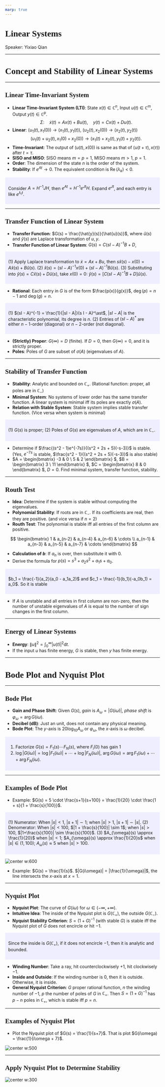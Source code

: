```yaml
---
marp: true
---
```

<style>
  section {
    font-family: 'LXGW Bright';
  }

  h1, h2, h3 {
    font-family: 'LXGW Bright';
  }
</style>
<style>
img[alt~="center"] {
  display: block;
  margin: 0 auto;
}
</style>
<style>
.note {
  background-color: #eef;
  padding: 10px;
  margin: 10px 0;
  text-align: left;
}
.trick {
  background-color: #fee;
  padding: 10px;
  margin: 10px 0;
  text-align: left;
}
</style>

# Linear Systems

Speaker: Yixiao Qian

---

# Concept and Stability of Linear Systems

---

## Linear Time-Invariant System

- **Linear Time-Invariant System (LTI)**: State $x(t) \in \mathbb{C}^n$, Input $u(t) \in \mathbb{C}^m$, Output $y(t) \in \mathbb{C}^p$.
$$
\Sigma: \quad \dot{x}(t) = A x(t) + Bu(t), \quad y(t) = Cx(t) + Du(t).
$$
- **Linear**: $(u_1(t), x_1(0)) \rightarrow (x_1(t), y_1(t))$, $(u_2(t), x_2(0)) \rightarrow (x_2(t), y_2(t))$
$$ (u_1(t) + u_2(t), x_1(0) + x_2(0)) \rightarrow (x_1(t)+x_2(t), y_1(t)+y_2(t)). $$
- **Time-Invariant**: The output of $(u(t), x(0))$ is same as that of $(u(t + \tau), x(\tau))$ after $t = \tau$.
- **SISO and MISO**: SISO means $m = p = 1$, MISO means $m > 1$, $p = 1$.
- **Order**: The dimension of the state $n$ is the order of the system.
- **Stability**: If $e^{At} \rightarrow 0$. The equivalent condition is $\operatorname{Re}(\lambda_k) < 0$.

<div class=note>

Consider $A = H^{-1}JH$, then $e^{At} = H^{-1}e^{Jt}H$. Expand $e^{Jt}$, and each entry is like $e^{\lambda_i t}$.

</div>




---

## Transfer Function of Linear System


- **Transfer Function**: $G(s) = \frac{\hat{y}(s)}{\hat{u}(s)}$, where $\hat{u}(s)$ and $\hat{y}(s)$ are Laplace transformation of $u,y$.
- **Transfer Function of Linear System**: $G(s) = C(sI - A)^{-1} B + D$, 

<div class=note>

(1) Apply Laplace transformation to $\dot{x} = Ax + Bu$, then $s \hat{x}(s) - x(0) = A\hat{x}(s) + B\hat{u}(s)$.
(2) $\hat{x}(s) = (s I - A)^{-1}x(0) + (sI - A)^{-1}B\hat{u}(s)$.
(3) Substituting into $\hat{y}(s) = C\hat{x}(s) + D\hat{u}(s)$, take $x(0) = 0$: $\hat{y}(s) = [C(sI - A)^{-1}B + D]\hat{u}(s)$.

</div>

- **Rational**: Each entry in $G$ is of the form $\frac{p(x)}{g(x)}$, $\operatorname{deg}(p) = n-1$ and $\operatorname{deg}(g) = n$.

<div class=note>

(1) $(sI - A)^{-1} = \frac{1}{|sI - A|}(s I - A)^\ast$, $|sI - A|$ is the characteristic polynomial, its degree is $n$.
(2) Entries of $(sI - A)^\ast$ are either $n - 1$-order (diagonal) or $n - 2$-order (not diagonal).

</div>

- **(Strictly) Proper**: $G(\infty) = D$ (finite). If $D = 0$, then $G(\infty) = 0$, and it is strictly proper.
- **Poles**: Poles of $G$ are subset of $\sigma(A)$ (eigenvalues of $A$).

---

## Stability of Transfer Function

- **Stability**: Analytic and bounded on $\mathbb{C}_+$. (Rational function: proper, all poles are in $\mathbb{C}_-$)
- **Minimal System**: No systems of lower order has the same transfer function. A linear system is minimal iff its poles are exactly $\sigma(A)$.
- **Relation with Stable System**: Stable system implies stable transfer function. (Vice versa when system is minimal)

<div class=note>

(1) $G(s)$ is proper; (2) Poles of $G(s)$ are eigenvalues of $A$, which are in $\mathbb{C}_-$.

</div>

- Determine if $\frac{(s^2 - 1)e^{-7s}}{(s^2 + 2s + 5)(-s-3)}$ is stable. (Yes, $e^{-7s}$ is stable, $\frac{s^2 - 1}{(s^2 + 2s + 5)(-s-3)}$ is also stable)
- $A =
\begin{bmatrix}
  -3 & 0 \\ 5 & 2
\end{bmatrix}
$, $B =
\begin{bmatrix}
  3 \\ 11
\end{bmatrix}
$, $C =
\begin{bmatrix}
  8 & 0
\end{bmatrix}
$, $D = 0$. Find minimal system, transfer function, stability.


---

## Routh Test

- **Idea**: Determine if the system is stable without computing the eigenvalues.
- **Polynomial Stability**: If roots are in $\mathbb{C}_-$. If its coefficients are real, then they are positive. (and vice versa if $n = 2$)
- **Routh Test**: The polynomial is stable iff all entries of the first column are positive.

$$
\begin{bmatrix}
  1 & a_{n-2} & a_{n-4} & a_{n-6} & \cdots \\
  a_{n-1} & a_{n-3} & a_{n-5} & a_{n-7} & \cdots
\end{bmatrix}
$$

- **Calculation of $b$**: If $a_n$ is over, then substitute it with $0$.
- Derive the formula for $p(s) = s^3 + a_2s^2 + a_1 s + a_0$.

<div class=note>

$b_1 = \frac{-1}{a_2}(a_0 - a_1a_2)$ and $c_1 = \frac{-1}{b_1}(-a_0b_1) = a_0$. So it is stable 

</div>

- If $A$ is unstable and all entries in first column are non-zero, then the number of unstable eigenvalues of $A$ is equal to the number of sign changes in the first column.

---

## Energy of Linear Systems

- **Energy**: $\displaystyle \|u\|^2 = \int_0^{\infty} |u(t)|^2 \mathrm{d} t$.
- If the input $u$ has finite energy, $G$ is stable, then $y$ has finite energy.

---

# Bode Plot and Nyquist Plot

---

## Bode Plot

- **Gain and Phase Shift**: Given $G(s)$, *gain* is $A_{\omega} = |G(i\omega)|$, *phase shift* is $\varphi_{\omega} = \operatorname{arg} G(i\omega)$.
- **Decibel (dB)**: Just an unit, does not contain any physical meaning.
- **Bode Plot**: The $y$-axis is $20 \log_{10} A_{\omega}$ or $\varphi_{\omega}$, the $x$-axis is $\omega$ decibel.

<div class=note>

1. Factorize $G(s) = F_1(s) \cdots F_N(s)$, where $F_i(0)$ has gain $1$
2. $\log |G(i\omega)| = \log |F_1(i\omega)| + \cdots + \log |F_N(i\omega)|$, $\operatorname{arg} G(i\omega) = \operatorname{arg} F_1(i\omega) + \cdots + \operatorname{arg} F_N(i\omega)$.

</div>

---

## Examples of Bode Plot

- Example: $G(s) = 5 \cdot \frac{s+1}{s+100} = \frac{1}{20} \cdot \frac{1 + s}{1 + \frac{s}{100}}$.

<div class=note>

(1) Numerator: When $|s| < 1$, $|s+1| \sim 1$; when $|s| > 1$, $|s+1| \sim |s|$.
(2) Denomerator: When $|s| < 100$, $|1 + \frac{s}{100}| \sim 1$; when $|s| > 100$, $|1+\frac{s}{100}| \sim \frac{s}{100}$.
(3) $A_{\omega}(s) \approx \frac{1}{20}$ when $|s| < 1$; $A_{\omega}(s) \approx \frac{1}{20}s$ when $|s| \in (1,100)$; $A_{\omega}(s) \approx 5$ when $|s| > 100$.

</div>

![center w:600](assets/3fa53ba8d265579d488c037e8664a815.jpg)

- Example: $G(s) = \frac{1}{s}$. $|G(i\omega)| = |\frac{1}{\omega}|$, the line intersects the $x$-axis at $x = 1$.

---

## Nyquist Plot

- **Nyquist Plot**: The curve of $G(i\omega)$ for $\omega \in (-\infty, +\infty)$.
- **Intuitive Idea**: The inside of the Nyquist plot is $G(\mathbb{C}_+)$, the outside $G(\mathbb{C}_-)$.
- **Nyquist Stability Criterion**: $S = (1+G)^{-1}$ (with stable $G$) is stable iff the Nyquist plot of $G$ does not encircle or hit $-1$.

<div class=note>

Since the inside is $G(\mathbb{C}_+)$, if it does not encircle $-1$, then it is analytic and bounded.

</div>

- **Winding Number**: Take a ray, hit counterclockwisely $+1$, hit clockwisely $-1$.
- **Inside and Outside**: If the winding number is $0$, then it is outside. Otherwise, it is inside.
- **General Nyquist Criterion**: $G$ proper rational function, $n$ the winding number of $-1$, $p$ the number of poles of $G$ in $\mathbb{C}_+$. Then $S = (1+G)^{-1}$ has $p-n$ poles in $\mathbb{C}_+$, which is stable iff $p = n$.


---

## Examples of Nyquist Plot

- Plot the Nyquist plot of $G(s) = \frac{1}{s+7}$. That is plot $G(i\omega) = \frac{1}{i\omega + 7}$.


![center w:500](assets/98409a6f0aaec8561cd01898ff15cfd3.jpg)

---

## Apply Nyquist Plot to Determine Stability

![center w:300](assets/image-7.png)





